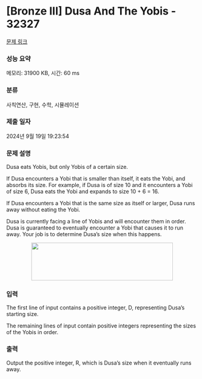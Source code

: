 # [Bronze III] Dusa And The Yobis - 32327 

[문제 링크](https://www.acmicpc.net/problem/32327) 

### 성능 요약

메모리: 31900 KB, 시간: 60 ms

### 분류

사칙연산, 구현, 수학, 시뮬레이션

### 제출 일자

2024년 9월 19일 19:23:54

### 문제 설명

<p>Dusa eats Yobis, but only Yobis of a certain size.</p>

<p>If Dusa encounters a Yobi that is smaller than itself, it eats the Yobi, and absorbs its size. For example, if Dusa is of size 10 and it encounters a Yobi of size 6, Dusa eats the Yobi and expands to size 10 + 6 = 16.</p>

<p>If Dusa encounters a Yobi that is the same size as itself or larger, Dusa runs away without eating the Yobi.</p>

<p>Dusa is currently facing a line of Yobis and will encounter them in order. Dusa is guaranteed to eventually encounter a Yobi that causes it to run away. Your job is to determine Dusa’s size when this happens.</p>

<p style="text-align: center;"><img alt="" src="https://upload.acmicpc.net/abfc008e-a912-44bb-9183-eecfaccd9631/-/preview/" style="width: 373px; height: 100px;"></p>

### 입력 

 <p>The first line of input contains a positive integer, D, representing Dusa’s starting size.</p>

<p>The remaining lines of input contain positive integers representing the sizes of the Yobis in order.</p>

### 출력 

 <p>Output the positive integer, R, which is Dusa’s size when it eventually runs away.</p>

